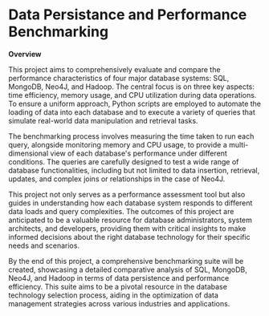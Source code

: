 # Data Persistance and Performance Benchmarking

**Overview**

This project aims to comprehensively evaluate and compare the performance characteristics of four major database systems: SQL, MongoDB, Neo4J, and Hadoop. The central focus is on three key aspects: time efficiency, memory usage, and CPU utilization during data operations. To ensure a uniform approach, Python scripts are employed to automate the loading of data into each database and to execute a variety of queries that simulate real-world data manipulation and retrieval tasks.

The benchmarking process involves measuring the time taken to run each query, alongside monitoring memory and CPU usage, to provide a multi-dimensional view of each database's performance under different conditions. The queries are carefully designed to test a wide range of database functionalities, including but not limited to data insertion, retrieval, updates, and complex joins or relationships in the case of Neo4J.

This project not only serves as a performance assessment tool but also guides in understanding how each database system responds to different data loads and query complexities. The outcomes of this project are anticipated to be a valuable resource for database administrators, system architects, and developers, providing them with critical insights to make informed decisions about the right database technology for their specific needs and scenarios.

By the end of this project, a comprehensive benchmarking suite will be created, showcasing a detailed comparative analysis of SQL, MongoDB, Neo4J, and Hadoop in terms of data persistence and performance efficiency. This suite aims to be a pivotal resource in the database technology selection process, aiding in the optimization of data management strategies across various industries and applications.

